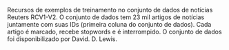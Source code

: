 Recursos de exemplos de treinamento no conjunto de dados de notícias Reuters RCV1-V2. O conjunto de dados tem 23 mil artigos de notícias juntamente com suas IDs (primeira coluna do conjunto de dados). Cada artigo é marcado, recebe stopwords e é interrompido. O conjunto de dados foi disponibilizado por David. D. Lewis.

<!---HONumber=July15_HO4-->